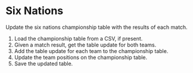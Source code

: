 # Six Nations
Update the six nations championship table with the results of each match.

1. Load the championship table from a CSV, if present.
2. Given a match result, get the table update for both teams.
3. Add the table update for each team to the championship table.
4. Update the team positions on the championship table.
5. Save the updated table.

